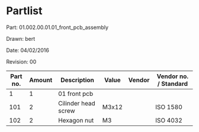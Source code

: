 # Partlist

Part: 01.002.00.01.01_front_pcb_assembly

Drawn: bert

Date: 04/02/2016

Revision: 00

| Part no. | Amount | Description | Value | Vendor | Vendor no. / Standard |
|----------|--------|-------------|-------|--------|-----------------------|
| 1 | 1 | 01 front pcb | | | |
| 101 | 2 | Cilinder head screw | M3x12 | | ISO 1580 |
| 102 | 2 | Hexagon nut | M3 | | ISO 4032 |
